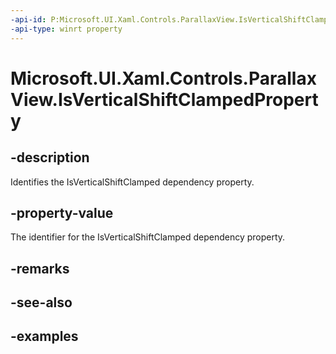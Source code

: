```yaml
---
-api-id: P:Microsoft.UI.Xaml.Controls.ParallaxView.IsVerticalShiftClampedProperty
-api-type: winrt property
---
```

<!-- Property syntax.
public DependencyProperty IsVerticalShiftClampedProperty { get; }
-->

# Microsoft.UI.Xaml.Controls.ParallaxView.IsVerticalShiftClampedProperty


## -description

Identifies the IsVerticalShiftClamped dependency property.


## -property-value

The identifier for the IsVerticalShiftClamped dependency property.


## -remarks


## -see-also


## -examples


